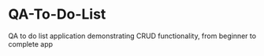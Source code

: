 # QA-To-Do-List
QA to do list application demonstrating CRUD functionality, from beginner to complete app
